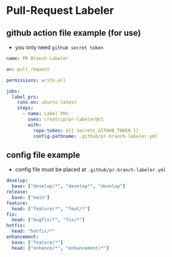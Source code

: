 # Pull-Request Labeler

## github action file example (for use)
- you only need `github secret token`

```yml
name: PR Branch Labeler

on: pull_request

permissions: write-all

jobs:
  label_prs:
    runs-on: ubuntu-latest
    steps:
      - name: Label PRs
        uses: creatrip/pr-labeler@v1
        with:
          repo-token: ${{ secrets.GITHUB_TOKEN }}
          config-pathname: .github/pr-branch-labeler.yml

```

## config file example
- config file must be placed at `.github/pr-branch-labeler.yml`

```yml
develop:
  base: ["develop/*", "develop*", "develop"]
release:
  base: ["main"]
feature:
  head: ["feature/*", "feat/*"]
fix:
  head: ["bugfix/*", "fix/*"]
hotfix:
  head: "hotfix/*"
enhancement:
  base: ["feature/*"]
  head: ["enhance/*", "enhancement/*"]
```
